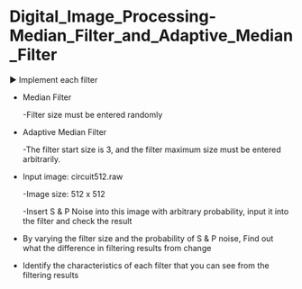 # Digital_Image_Processing-Median_Filter_and_Adaptive_Median_Filter

▶ Implement each filter

* Median Filter

  -Filter size must be entered randomly

* Adaptive Median Filter

  -The filter start size is 3, and the filter maximum size must be entered arbitrarily.

* Input image: circuit512.raw

  -Image size: 512 x 512

  -Insert S & P Noise into this image with arbitrary probability, input it into the filter and check the result

* By varying the filter size and the probability of S & P noise, Find out what the difference in filtering results from change

* Identify the characteristics of each filter that you can see from the filtering results
